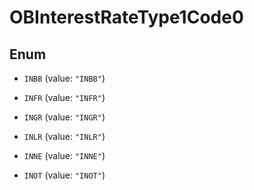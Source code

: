 

# OBInterestRateType1Code0

## Enum


* `INBB` (value: `"INBB"`)

* `INFR` (value: `"INFR"`)

* `INGR` (value: `"INGR"`)

* `INLR` (value: `"INLR"`)

* `INNE` (value: `"INNE"`)

* `INOT` (value: `"INOT"`)



